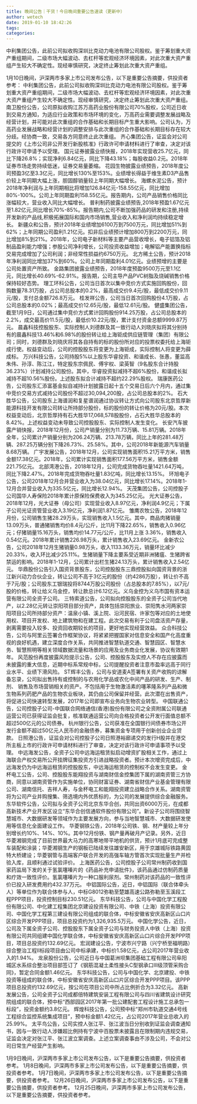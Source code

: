 ```yaml
---
title: 晚间公告｜干货！今日晚间重要公告速读（更新中）
author: wetech
date: 2019-01-10 18:42:26
tags: 
categories: 
---
```

中利集团公告，此前公司拟收购深圳比克动力电池有限公司股权。鉴于筹划重大资产重组期间，二级市场大幅波动、去杠杆等宏观经济环境因素，对此次重大资产重组产生较大不确定性。现经审慎研究，决定终止筹划此次重大资产重组。
<!-- more -->
1月10日晚间，沪深两市多家上市公司发布公告，以下是重要公告摘要，供投资者参考：
中利集团公告，此前公司拟收购深圳比克动力电池有限公司股权。鉴于筹划重大资产重组期间，二级市场大幅波动、去杠杆等宏观经济环境因素，对此次重大资产重组产生较大不确定性。现经审慎研究，决定终止筹划此次重大资产重组。
南卫股份公告，公司原拟收购江苏万高药业股份有限公司70%股权，公司近日收到交易方通知，为适应行业政策和市场环境的变化，万高药业需要调整发展战略及经营计划，并可能对此次重组的合作基础和长期目标产生重大影响。公司认为，万高药业发展战略和经营计划的调整安排与此次重组的合作基础和长期目标存在较大分歧。经协商一致，交易各方同意终止此次重组。
齐心集团公告，证监会对公司提交的《上市公司非公开发行新股核准》行政许可申请材料进行了审查，决定对该行政许可申请予以受理。
国元证券披露业绩快报，2018年实现营收25.7亿元，同比下降26.8%；实现净利6.84亿元，同比下降43.18%；每股收益0.2元。2018年证券市场走势持续低迷，证券交易量萎缩。
花园生物披露业绩预告，2018年度公司预盈3亿至3.3亿元，同比增长130%至153%。业绩增长得益于维生素D3产品售价较上年同期大幅上涨，胆固醇销量较上年同期大幅增长。
海螺水泥公告，预计2018年净利润与上年同期相比将增加126.84亿元-158.55亿元，同比增加80%-100%。公司上年同期盈利158.55亿元。报告期内，公司产品销售价格同比涨幅较大，营业收入同比大幅增长。
普利制药披露业绩预告,2018年预盈1.67亿元至1.82亿元,同比增长70%-85%。报告期内,公司不断加强药品的研发和注册,持续开发新的产品线,积极拓展国际和国内市场销售,营业收入和净利润均持续稳定增长。
新疆众和公告，预计2018年业绩增加6100万到7500万元，同比增加51%到62%；上年同期公司盈利1.21亿元。扣非后业绩预计增加800万到2200万元，同比增加8%到21%。2018年，公司电子新材料等主要产品营收增长，电子铝箔及铝制品盈利能力增强；参股公司净利增长，公司投资收益增加；电解铝产能置换指标交易完成增加了公司利润；非经常性损益约6750万元。
北方稀土公告，预计2018年净利润同比增加37%到60%。公司上年同期盈利4.01亿元。业绩预增的主要是公司处置资产所致。
金路集团披露业绩预告，2018年度预盈9500万元至1.1亿元，同比增长40.69%-62.91%。报告期，公司主导产品PVC树脂及烧碱销售价格保持较好态势。
理工环科公告，公司当日首次以集中竞价方式实施回购股份，回购数量78.31万股，占公司总股本的0.2%，最高成交价9.4元/股，最低成交价9.11元/股，支付总金额726.8万元。
桂发祥公告，公司当日首次回购股份4.1万股，占公司总股本的0.02%；最高成交价12.65元/股，最低12.61元/股。
健盛集团公告，截至1月9日，公司通过集中竞价方式累计回购股份914.25万股，占公司总股本的2.2%，成交最高价11.5元/股，最低价10.22元/股，累计支付资金总额9999.87万元。
晨鑫科技控股股东、实际控制人刘德群及其一致行动人刘晓庆拟将其分别持有的晨鑫科技13.46%和6.98%的股份转让给上海钜成供应链管理（集团）有限公司；同时，刘德群及刘晓庆将其各自持有的标的股份所对应的投票权委托给上海钜成行使。权益变动后，公司的控股股东将变更为上海钜成，实际控制人将变更为薛成标。
万兴科技公告，公司持股5%以上股东华睿投资、和谐成长、张愚，董监高朱伟、孙淳、陈江江，特定股东宗佩民、傅宇权、梁英智（9名股东合计持股36.23%）计划减持公司股份。其中，华睿投资拟减持不超6%股份，和谐成长拟减持不超10.56%股份。上述股东拟合计减持不超约22.29%股权。
瑞康医药公告，公司股东汇添富基金拟自减持计划披露日起十五个交易日后六个月内，通过集中竞价交易方式减持公司股份不超过30,094,200股，占公司总股本的2%。
石大胜华公告，公司股东上海谱润和复星谱润通过协议转让方式向公司股东北京哲厚新能源科技开发有限公司转让所持部分股份，标的股份的转让价格为20元/股。本次权益变动后，北京哲厚持有石大胜华17,068,578股股份，占石大胜华总股本的8.42%。上述权益变动未导致公司控股股东、实际控制人发生变化。
长安汽车披露产销快报，2018年12月份，公司产销量分别为11.73万辆、15.81万辆。2018年全年，公司累计产销量分别为206.24万辆、213.78万辆，同比上年的281.48万辆、287.25万辆分别下降26.73%、25.58%。其中，公司2018年新能源汽车销量8.68万辆。
广宇发展公告，2018年12月，公司实现销售面积15.21万平方米，销售金额17.38亿元。2018年，公司累计实现销售面积177.56万平方米，销售金额221.75亿元。
北部湾港公告，2018年12月，公司完成货物吞吐量1421.64万吨，同比下降2.47%。2018年完成货物吞吐量1.83亿吨，同比增长13.15%。
环旭电子公告，公司2018年12月合并营业收入为38.04亿元，同比增长17.14%。2018年1-12月合并营业收入为335.5亿元，同比增长12.94%。
天茂集团公告，公司控股子公司国华人寿保险2018年累计原保险保费收入为345.25亿元。
光大证券公告，2018年12月，光大证券（母公司）实现营业收入8.97亿元，净利润4.9亿元；下属子公司光证资管营业收入3.19亿元，净利润1.87亿元。
雏鹰农牧公告，2018年12月份，公司销售生猪28.29万头，实现销售收入1.5亿元。其中，商品肉猪销量13.09万头，普通猪销售均价8.4元/公斤，比11月下降22.65%，销售收入0.96亿元；仔猪销量15.16万头，销售均价14.77元/公斤，比11月上涨 3.36%，销售收入0.54亿元。2018年累计销售226.98万头，累计销售收入23.69亿元。
金新农公告，公司2018年12月生猪销量0.98万头，收入1133.36万元，销量环比减少20.33%，收入环比减少25.11%。生猪销量下降主要系受近期非洲猪瘟、生猪跨省禁运的影响。2018年1-12月，公司累计出栏生猪24.13万头，累计销售收入2.54亿元。
华鼎股份公告引入国资背景股东，公司控股股东三鼎控股拟向国资背景的浙江新兴动力合伙企业，转让公司不高于3亿元的股份（约4286万股），转让价不高于7元/股；公司股东工银瑞投将8744万股公司股份（占总股本的7.85%），以7元/股的价格，转让给义乌金控，转让款总计6.12亿元。义乌金控为义乌市国有资本运营有限公司全资子公司。
三特索道公告，公司拟向控股股东的全资子公司当代地产，以2.28亿元转让崇阳项目部分资产，具体包括崇阳旅业、崇阳隽水河两家崇阳项目公司所持部分资产：温泉小镇、溪上院、沿河民宿、许家包等对应的土地使用权、项目开发权、地上建筑物和在建工程。此次交易有利于公司盘活资产存量，剥离需要投入较多、投资回收期较长的项目，更好地实现经营效益。
众合科技公告，公司与阿里云签署合作框架协议，将紧紧把握国家对信息安全和国产化高度重视的良好机遇，建立深度合作关系，共同推进智慧轨道交通、智慧园区、智慧水务、智慧照明等相关领域数据流量和场景的应用及业务商业化发展，协议有效期1年。
风范股份再度披露风险提示公告，公司、控股股东及实控人不存在应披露而未披露的重大信息，近期中标系常规中标，公司提醒投资者注意市盈率远高于同行业水平、业绩下滑风险。
ST辉丰公告，公司与安道麦A签署有关资产收购的谅解备忘录，公司拟出售持有或控制的与农用化学品或农化中间产品的研发、生产、制剂、 销售及市场营销相关的资产。不包括用于生物激活素的噻苯隆系列产品和微生物系列药肥产品的生物农业板块，其仍由公司保留并经营。此次潜在出售资产，将促进公司快速转型发展，2017年公司即宣布业务向生物农业转型。
中国联通公告，公司控股子公司-中国联合网络通信(香港)股份有限公司之全资附属公司联通运营公司已获得证监会批复，核准联通运营公司向合格投资者公开发行面值总额不超过500亿元的公司债券。
杭州银行公告，公司获准在全国银行间债券市场公开发行金额不超过50亿元人民币的金融债券，募集资金专项用于创新创业企业贷款。
日照港公告，证监会对公司控股子公司日照港裕廊递交的发行H股并在港交所主板上市的行政许可申请材料进行了审查，决定对该行政许可申请事项予以受理。
中远海发公告，全资子公司中远海运租赁拟启动增资扩股相关工作，通过上海联合产权交易所公开挂牌征集投资方引进战略投资者。预计本次增资完成后，中远海发仍为中远海运租赁的控股股东，中远海运租赁的控制权不会发生变更。
金杯电工公告，公司、控股股东能翔投资与湖南财信金控集团下属的湖南资管三方协商，同意以湖南资管作为实施单位，协同财富证券、湖南省财信产业基金管理有限公司、湖南信托、吉祥人寿，与金杯电工和能翔投资建立战略合作关系。湖南资管将为公司产业并购搜集、筛选境内外优质标的，为公司的发展提供综合金融服务。
东华软件公告，公司拟与全资子公司北京东华合创，共同出资6000万元，在成都高新技术产业开发区设立“东华合创信通软件股份有限公司”。新设子公司将围绕智慧城市、大数据研发等领域作为主要发展方向，参与当地智慧城市、大数据研发使用等信息化全面建设工作。
华菱钢铁公告，2018年公司铁、钢、材产量较上年分别增长约10%、14%、10%。其中12月份铁、钢产量再破月产记录。另外，近日华菱湘钢完成了目前世界最大马力的高寒地带平地机的供货，预计1月底可完成整车装配和涂装；华菱湘钢生产的钢板已陆续发往雄安新区，用于京雄城际铁路黄固特大桥建设；华菱钢管与高端客户联合开发的高强车轴方管首次实现批量生产并检验入库，且顺利通过试验评价。
上海医药公告，公司控股子公司常州制药收到国家药监局下发的关于氢氯噻嗪片的《药品补充申请批件》，该药品通过仿制药质量和疗效一致性评价。氢氯噻嗪片为一种口服利尿剂。常州制药对该药品的一致性评价已投入研发费用约432.37万元。
中铝国际公告，近日，中铝国际（联合体牵头人）等单位作为联合体参与人，中标G8012弥勒至楚雄高速公路弥勒至玉溪段工程PPP项目，投资控制目标230.51亿元。
东华科技公告，公司与中国化学工程股份有限公司、中化建工程集团北京建设投资有限公司、中铁（上海）投资有限公司、中国化学工程第三建设有限公司组成的联合体，中标安徽省安庆高新区山口片区综合开发PPP项目，项目总投资约为1,326,935.5万元。
中国化学公告，近日，公司及下属全资子公司、控股股东下属全资子公司与财务投资人中铁（上海）投资有限公司共同组建中国化学联合体，中标安徽省安庆高新区山口片综合开发PPP项目，项目总投资约132.69亿元。
宏润建设公告，宁波市兴宁路（兴宁桥至福明路）综合整治工程II标段项目由公司中标承建，中标价1.58亿元，占公司2017年营业收入的1.94%。
龙泉股份公告，公司近日与中国葛洲坝集团基础工程有限公司阜阳城区水系综合整治项目部签订了《钢筋混凝土柔性接头C型钢承口Ⅲ级顶管采购合同》，暂定合同金额1.46亿元。
东华科技公告，公司与中国化学、北京建投、中铁投资等组成的联合体，中标安徽省安庆高新区山口片区综合开发PPP项目。该PPP项目总投资约132.69亿元，按公司在项目公司中所占比例折合为3.32亿元。
高新发展公告，公司全资子公司成都倍特建筑安装工程有限公司与四川省建筑设计研究院组成的联合体，预中标“西部园区2017年第一批公建配套工程设计施工总承包一标段”，投资金额约3.8亿元。
辉煌科技公告，公司预中标“郑州市轨道交通4号线工程综合监控系统集成项目”，预中标金额1.42亿元，占公司2017年营业总收入的25.99%。
太平鸟公告，公司实控人张江平、张江波当日分别收到证监会调查通知书，因与一致行动人涉嫌超比例持有宁波中百股票未披露且在限制期内违规交易，证监会决定对张江平、张江波立案调查。上述立案调查事由不涉及公司，不会对公司日常生产经营产生影响。
 
 
1月9日晚间，沪深两市多家上市公司发布公告，以下是重要公告摘要，供投资者参考。
1月8日晚间，沪深两市多家上市公司发布公告，以下是重要公告摘要，供投资者参考。
1月7日晚间，沪深两市多家上市公司发布公告，以下是重要公告摘要，供投资者参考。
12月26日晚间，沪深两市多家上市公司发布公告，以下是重要公告摘要，供投资者参考。
12月25日晚间，沪深两市多家上市公司发布公告，以下是重要公告摘要，供投资者参考。
